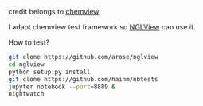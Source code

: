 credit belongs to [chemview](https://github.com/gabrielelanaro/chemview)

I adapt chemview test framework so [NGLView](https://github.com/arose/nglview) can use it.

How to test?

```bash
git clone https://github.com/arose/nglview
cd nglview
python setup.py install
git clone https://github.com/hainm/nbtests
jupyter notebook --port=8889 &
nightwatch
```
